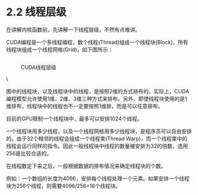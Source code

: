 # 2.2 线程层级

在讲解内核函数前，先讲解一下线程层级，不然有点难讲。

CUDA编程是一个多线程编程，数个线程(Thread)组成一个线程块(Block)，所有线程块组成一个线程网格(Grid)，如下图所示：

<figure><img src="https://pic1.zhimg.com/80/v2-ca7030c0d6e2702b88271e8b0d9c1e38_720w.webp" alt=""><figcaption><p>CUDA线程层级</p></figcaption></figure>

\


图中的线程块，以及线程块中的线程，是按照2维的方式排布的。实际上，CUDA编程模型允许使用1维、2维、3维三种方式来排布。另外，即使线程块使用的是1维排布，线程块中的线程也不一定要按照1维排，而是可以任意排布。

目前的GPU限制一个线程块中，最多可以安排1024个线程。

一个线程块用多少线程，以及一个线程网格用多少线程块，是程序员可以自由安排的。由于32个相邻的线程会组成一个线程束(Thread Warp)，而一个线程束中的线程会运行同样的指令。因此一般线程块中线程的数量被安排为32的倍数，选用256是比较合适的。

在线程数定下来之后，一般根据数据的排布情况来确定线程块的个数。

例如：一个数组的长度为4096，安排每个线程处理一个元素。如果安排一个线程块为256个线程，则需要4096/256=16个线程块。
